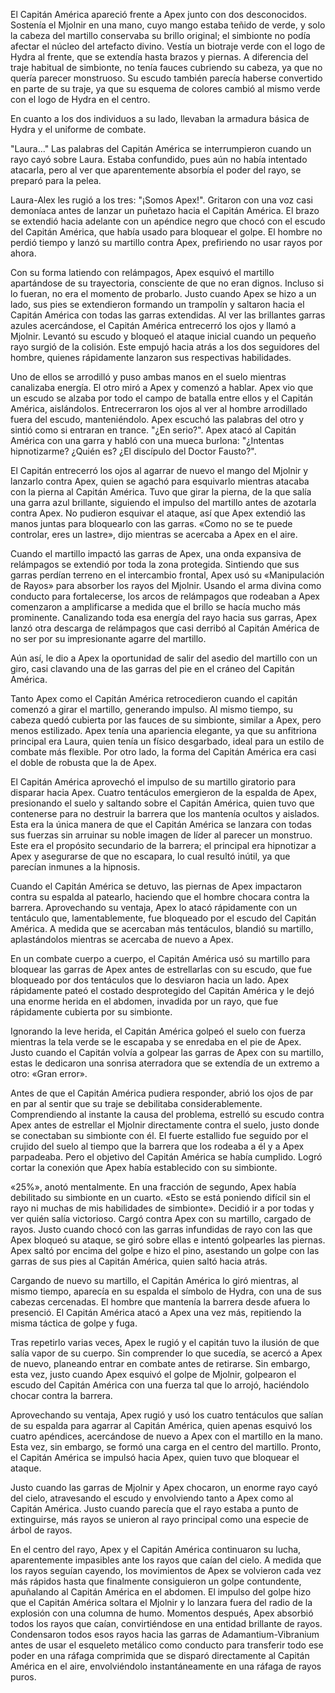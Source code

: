 
El Capitán América apareció frente a Apex junto con dos desconocidos. Sostenía el Mjolnir en una mano, cuyo mango estaba teñido de verde, y solo la cabeza del martillo conservaba su brillo original; el simbionte no podía afectar el núcleo del artefacto divino. Vestía un biotraje verde con el logo de Hydra al frente, que se extendía hasta brazos y piernas. A diferencia del traje habitual de simbionte, no tenía fauces cubriendo su cabeza, ya que no quería parecer monstruoso. Su escudo también parecía haberse convertido en parte de su traje, ya que su esquema de colores cambió al mismo verde con el logo de Hydra en el centro.

En cuanto a los dos individuos a su lado, llevaban la armadura básica de Hydra y el uniforme de combate.

"Laura..." Las palabras del Capitán América se interrumpieron cuando un rayo cayó sobre Laura. Estaba confundido, pues aún no había intentado atacarla, pero al ver que aparentemente absorbía el poder del rayo, se preparó para la pelea.

Laura-Alex les rugió a los tres: "¡Somos Apex!". Gritaron con una voz casi demoníaca antes de lanzar un puñetazo hacia el Capitán América. El brazo se extendió hacia adelante con un apéndice negro que chocó con el escudo del Capitán América, que había usado para bloquear el golpe. El hombre no perdió tiempo y lanzó su martillo contra Apex, prefiriendo no usar rayos por ahora.

Con su forma latiendo con relámpagos, Apex esquivó el martillo apartándose de su trayectoria, consciente de que no eran dignos. Incluso si lo fueran, no era el momento de probarlo. Justo cuando Apex se hizo a un lado, sus pies se extendieron formando un trampolín y saltaron hacia el Capitán América con todas las garras extendidas. Al ver las brillantes garras azules acercándose, el Capitán América entrecerró los ojos y llamó a Mjolnir. Levantó su escudo y bloqueó el ataque inicial cuando un pequeño rayo surgió de la colisión. Este empujó hacia atrás a los dos seguidores del hombre, quienes rápidamente lanzaron sus respectivas habilidades.

Uno de ellos se arrodilló y puso ambas manos en el suelo mientras canalizaba energía. El otro miró a Apex y comenzó a hablar. Apex vio que un escudo se alzaba por todo el campo de batalla entre ellos y el Capitán América, aislándolos. Entrecerraron los ojos al ver al hombre arrodillado fuera del escudo, manteniéndolo. Apex escuchó las palabras del otro y sintió como si entraran en trance. "¿En serio?". Apex atacó al Capitán América con una garra y habló con una mueca burlona: "¿Intentas hipnotizarme? ¿Quién es? ¿El discípulo del Doctor Fausto?".

El Capitán entrecerró los ojos al agarrar de nuevo el mango del Mjolnir y lanzarlo contra Apex, quien se agachó para esquivarlo mientras atacaba con la pierna al Capitán América. Tuvo que girar la pierna, de la que salía una garra azul brillante, siguiendo el impulso del martillo antes de azotarla contra Apex. No pudieron esquivar el ataque, así que Apex extendió las manos juntas para bloquearlo con las garras. «Como no se te puede controlar, eres un lastre», dijo mientras se acercaba a Apex en el aire.

Cuando el martillo impactó las garras de Apex, una onda expansiva de relámpagos se extendió por toda la zona protegida. Sintiendo que sus garras perdían terreno en el intercambio frontal, Apex usó su «Manipulación de Rayos» para absorber los rayos del Mjolnir. Usando el arma divina como conducto para fortalecerse, los arcos de relámpagos que rodeaban a Apex comenzaron a amplificarse a medida que el brillo se hacía mucho más prominente. Canalizando toda esa energía del rayo hacia sus garras, Apex lanzó otra descarga de relámpagos que casi derribó al Capitán América de no ser por su impresionante agarre del martillo.

Aún así, le dio a Apex la oportunidad de salir del asedio del martillo con un giro, casi clavando una de las garras del pie en el cráneo del Capitán América.

Tanto Apex como el Capitán América retrocedieron cuando el capitán comenzó a girar el martillo, generando impulso. Al mismo tiempo, su cabeza quedó cubierta por las fauces de su simbionte, similar a Apex, pero menos estilizado. Apex tenía una apariencia elegante, ya que su anfitriona principal era Laura, quien tenía un físico desgarbado, ideal para un estilo de combate más flexible. Por otro lado, la forma del Capitán América era casi el doble de robusta que la de Apex.

El Capitán América aprovechó el impulso de su martillo giratorio para disparar hacia Apex. Cuatro tentáculos emergieron de la espalda de Apex, presionando el suelo y saltando sobre el Capitán América, quien tuvo que contenerse para no destruir la barrera que los mantenía ocultos y aislados. Esta era la única manera de que el Capitán América se lanzara con todas sus fuerzas sin arruinar su noble imagen de líder al parecer un monstruo. Este era el propósito secundario de la barrera; el principal era hipnotizar a Apex y asegurarse de que no escapara, lo cual resultó inútil, ya que parecían inmunes a la hipnosis.

Cuando el Capitán América se detuvo, las piernas de Apex impactaron contra su espalda al patearlo, haciendo que el hombre chocara contra la barrera. Aprovechando su ventaja, Apex lo atacó rápidamente con un tentáculo que, lamentablemente, fue bloqueado por el escudo del Capitán América. A medida que se acercaban más tentáculos, blandió su martillo, aplastándolos mientras se acercaba de nuevo a Apex.

En un combate cuerpo a cuerpo, el Capitán América usó su martillo para bloquear las garras de Apex antes de estrellarlas con su escudo, que fue bloqueado por dos tentáculos que lo desviaron hacia un lado. Apex rápidamente pateó el costado desprotegido del Capitán América y le dejó una enorme herida en el abdomen, invadida por un rayo, que fue rápidamente cubierta por su simbionte.

Ignorando la leve herida, el Capitán América golpeó el suelo con fuerza mientras la tela verde se le escapaba y se enredaba en el pie de Apex. Justo cuando el Capitán volvía a golpear las garras de Apex con su martillo, estas le dedicaron una sonrisa aterradora que se extendía de un extremo a otro: «Gran error».

Antes de que el Capitán América pudiera responder, abrió los ojos de par en par al sentir que su traje se debilitaba considerablemente. Comprendiendo al instante la causa del problema, estrelló su escudo contra Apex antes de estrellar el Mjolnir directamente contra el suelo, justo donde se conectaban su simbionte con él. El fuerte estallido fue seguido por el crujido del suelo al tiempo que la barrera que los rodeaba a él y a Apex parpadeaba. Pero el objetivo del Capitán América se había cumplido. Logró cortar la conexión que Apex había establecido con su simbionte.

«25%», anotó mentalmente. En una fracción de segundo, Apex había debilitado su simbionte en un cuarto. «Esto se está poniendo difícil sin el rayo ni muchas de mis habilidades de simbionte». Decidió ir a por todas y ver quién salía victorioso. Cargó contra Apex con su martillo, cargado de rayos. Justo cuando chocó con las garras infundidas de rayo con las que Apex bloqueó su ataque, se giró sobre ellas e intentó golpearles las piernas. Apex saltó por encima del golpe e hizo el pino, asestando un golpe con las garras de sus pies al Capitán América, quien saltó hacia atrás.

Cargando de nuevo su martillo, el Capitán América lo giró mientras, al mismo tiempo, aparecía en su espalda el símbolo de Hydra, con una de sus cabezas cercenadas. El hombre que mantenía la barrera desde afuera lo presenció. El Capitán América atacó a Apex una vez más, repitiendo la misma táctica de golpe y fuga.

Tras repetirlo varias veces, Apex le rugió y el capitán tuvo la ilusión de que salía vapor de su cuerpo. Sin comprender lo que sucedía, se acercó a Apex de nuevo, planeando entrar en combate antes de retirarse. Sin embargo, esta vez, justo cuando Apex esquivó el golpe de Mjolnir, golpearon el escudo del Capitán América con una fuerza tal que lo arrojó, haciéndolo chocar contra la barrera.

Aprovechando su ventaja, Apex rugió y usó los cuatro tentáculos que salían de su espalda para agarrar al Capitán América, quien apenas esquivó los cuatro apéndices, acercándose de nuevo a Apex con el martillo en la mano. Esta vez, sin embargo, se formó una carga en el centro del martillo. Pronto, el Capitán América se impulsó hacia Apex, quien tuvo que bloquear el ataque.

Justo cuando las garras de Mjolnir y Apex chocaron, un enorme rayo cayó del cielo, atravesando el escudo y envolviendo tanto a Apex como al Capitán América. Justo cuando parecía que el rayo estaba a punto de extinguirse, más rayos se unieron al rayo principal como una especie de árbol de rayos.

En el centro del rayo, Apex y el Capitán América continuaron su lucha, aparentemente impasibles ante los rayos que caían del cielo. A medida que los rayos seguían cayendo, los movimientos de Apex se volvieron cada vez más rápidos hasta que finalmente consiguieron un golpe contundente, apuñalando al Capitán América en el abdomen. El impulso del golpe hizo que el Capitán América soltara el Mjolnir y lo lanzara fuera del radio de la explosión con una columna de humo. Momentos después, Apex absorbió todos los rayos que caían, convirtiéndose en una entidad brillante de rayos. Condensaron todos esos rayos hacia las garras de Adamantium-Vibranium antes de usar el esqueleto metálico como conducto para transferir todo ese poder en una ráfaga comprimida que se disparó directamente al Capitán América en el aire, envolviéndolo instantáneamente en una ráfaga de rayos puros.